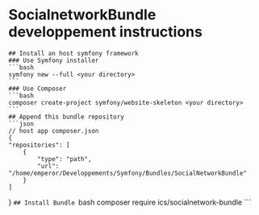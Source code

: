 # SocialnetworkBundle developpement instructions
    ## Install an host symfony framework
    ### Use Symfony installer
    ```bash
    symfony new --full <your directory>
    ```
    ### Use Composer
    ```bash
    composer create-project symfony/website-skeleton <your directory>
    ```
    ## Append this bundle repository
    ```json
    // host app composer.json
    {
    "repositories": [
        {
            "type": "path",
            "url": "/home/emperor/Developpements/Symfony/Bundles/SocialNetworkBundle"
        }
    ]
}
    ```## Install Bundle
    ```bash
    composer require ics/socialnetwork-bundle
    ```
    